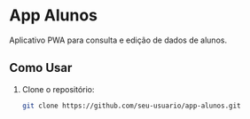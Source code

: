 # App Alunos

Aplicativo PWA para consulta e edição de dados de alunos.

## Como Usar

1. Clone o repositório:
   ```bash
   git clone https://github.com/seu-usuario/app-alunos.git